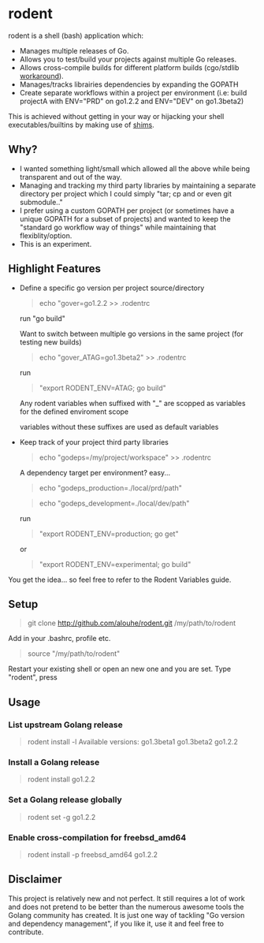 # rodent

rodent is a shell (bash) application which:

* Manages multiple releases of Go.
* Allows you to test/build your projects against multiple Go releases.
* Allows cross-compile builds for different platform builds (cgo/stdlib [workaround](https://groups.google.com/d/msg/golang-nuts/2XoGUvBalcw/ErSWiTlO17kJ)).
* Manages/tracks librairies dependencies by expanding the GOPATH
* Create separate workflows within a project per environment (i.e: build projectA with ENV="PRD" on go1.2.2 and ENV="DEV" on go1.3beta2)

This is achieved without getting in your way or hijacking your shell executables/builtins by making use of [shims](http://en.wikipedia.org/wiki/Shim_%28computing%29).

## Why?

* I wanted something light/small which allowed all the above while being transparent and out of the way.
* Managing and tracking my third party libraries by maintaining a separate directory per project which I could simply "tar; cp and or even git submodule.." 
* I prefer using a custom GOPATH per project (or sometimes have a unique GOPATH for a subset of projects) and wanted to keep the "standard go workflow way of things" while maintaining that flexiblity/option.
* This is an experiment.

## Highlight Features

* Define a specific go version per project source/directory
  > echo "gover=go1.2.2 >> .rodentrc

  run "go build"

  Want to switch between multiple go versions in the same project (for testing new builds)
  > echo "gover_ATAG=go1.3beta2" >> .rodentrc
  
  run
  > "export RODENT_ENV=ATAG; go build"
  
  Any rodent variables when suffixed with "\_<LABEL>" are scopped as variables for the defined enviroment scope <LABEL>
  
  variables without these <LABEL> suffixes are used as default variables

* Keep track of your project third party libraries
  > echo "godeps=/my/project/workspace" >> .rodentrc

  A dependency target per environment? easy...
  > echo "godeps_production=./local/prd/path"
  
  > echo "godeps_development=./local/dev/path"
  
  run
  > "export RODENT_ENV=production; go get"
  
  or
  > "export RODENT_ENV=experimental; go build"

You get the idea... so feel free to refer to the Rodent Variables guide.

## Setup

> git clone http://github.com/alouhe/rodent.git /my/path/to/rodent

Add in your .bashrc, profile etc.

> source "/my/path/to/rodent"

Restart your existing shell or open an new one and you are set. Type "rodent", press <Enter>

## Usage

### List upstream Golang release

> rodent install -l
> Available versions:
>  go1.3beta1
>  go1.3beta2
>  go1.2.2

### Install a Golang release

> rodent install go1.2.2

### Set a Golang release globally

> rodent set -g go1.2.2

### Enable cross-compilation for freebsd_amd64

> rodent install -p freebsd_amd64 go1.2.2

## Disclaimer

This project is relatively new and not perfect. It still requires a lot of work and does not pretend to be better than the numerous awesome tools the Golang community has created. It is just one way of tackling "Go version and dependency management", if you like it, use it and feel free to contribute.
